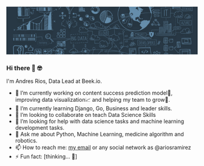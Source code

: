 ![baner](images/github_background.jpg)

### Hi there 👋 🤓
I'm Andres Rios, Data Lead at Beek.io.

- 🔭 I’m currently working on content success prediction model🤖, improving data visualization📈 and helping my team to grow🚀.  
- 🌱 I’m currently learning Django, Go, Business and leader skills.
- 👯 I’m looking to collaborate on teach Data Science Skills
- 🤔 I’m looking for help with data science tasks and machine learning development tasks.
- 💬 Ask me about Python, Machine Learning, medicine algorithm and robotics. 
- 📫 How to reach me: [my email](mailto:andres.rios.4126@gmail.com) or any social network as @ariosramirez 
- ⚡ Fun fact: [thinking... 🤔] 

